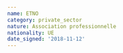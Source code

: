 ```yaml
---
name: ETNO
category: private_sector
nature: Association professionnelle 
nationality: UE
date_signed: '2018-11-12'
---
```

    